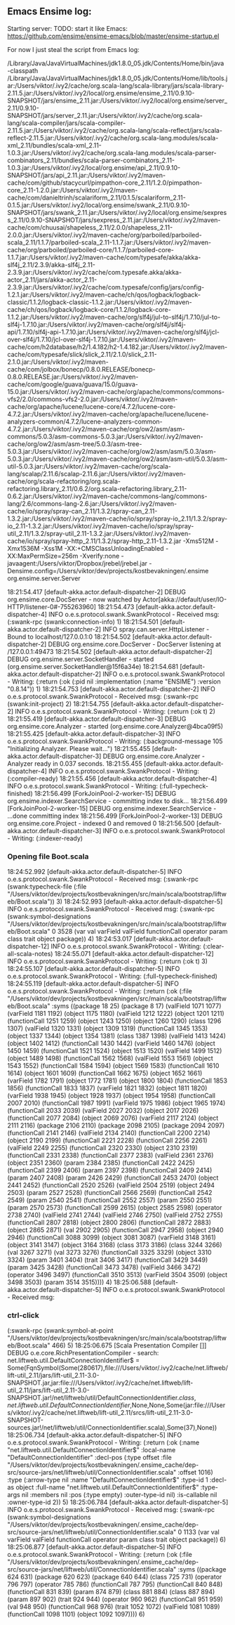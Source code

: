 

## Emacs Ensime log:
Starting server:
TODO: start it like Emacs: https://github.com/ensime/ensime-emacs/blob/master/ensime-startup.el

For now I just steal the script from Emacs log:

/Library/Java/JavaVirtualMachines/jdk1.8.0_05.jdk/Contents/Home/bin/java -classpath /Library/Java/JavaVirtualMachines/jdk1.8.0_05.jdk/Contents/Home/lib/tools.jar:/Users/viktor/.ivy2/cache/org.scala-lang/scala-library/jars/scala-library-2.11.5.jar:/Users/viktor/.ivy2/local/org.ensime/ensime_2.11/0.9.10-SNAPSHOT/jars/ensime_2.11.jar:/Users/viktor/.ivy2/local/org.ensime/server_2.11/0.9.10-SNAPSHOT/jars/server_2.11.jar:/Users/viktor/.ivy2/cache/org.scala-lang/scala-compiler/jars/scala-compiler-2.11.5.jar:/Users/viktor/.ivy2/cache/org.scala-lang/scala-reflect/jars/scala-reflect-2.11.5.jar:/Users/viktor/.ivy2/cache/org.scala-lang.modules/scala-xml_2.11/bundles/scala-xml_2.11-1.0.3.jar:/Users/viktor/.ivy2/cache/org.scala-lang.modules/scala-parser-combinators_2.11/bundles/scala-parser-combinators_2.11-1.0.3.jar:/Users/viktor/.ivy2/local/org.ensime/api_2.11/0.9.10-SNAPSHOT/jars/api_2.11.jar:/Users/viktor/.ivy2/maven-cache/com/github/stacycurl/pimpathon-core_2.11/1.2.0/pimpathon-core_2.11-1.2.0.jar:/Users/viktor/.ivy2/maven-cache/com/danieltrinh/scalariform_2.11/0.1.5/scalariform_2.11-0.1.5.jar:/Users/viktor/.ivy2/local/org.ensime/swank_2.11/0.9.10-SNAPSHOT/jars/swank_2.11.jar:/Users/viktor/.ivy2/local/org.ensime/sexpress_2.11/0.9.10-SNAPSHOT/jars/sexpress_2.11.jar:/Users/viktor/.ivy2/maven-cache/com/chuusai/shapeless_2.11/2.0.0/shapeless_2.11-2.0.0.jar:/Users/viktor/.ivy2/maven-cache/org/parboiled/parboiled-scala_2.11/1.1.7/parboiled-scala_2.11-1.1.7.jar:/Users/viktor/.ivy2/maven-cache/org/parboiled/parboiled-core/1.1.7/parboiled-core-1.1.7.jar:/Users/viktor/.ivy2/maven-cache/com/typesafe/akka/akka-slf4j_2.11/2.3.9/akka-slf4j_2.11-2.3.9.jar:/Users/viktor/.ivy2/cache/com.typesafe.akka/akka-actor_2.11/jars/akka-actor_2.11-2.3.9.jar:/Users/viktor/.ivy2/cache/com.typesafe/config/jars/config-1.2.1.jar:/Users/viktor/.ivy2/maven-cache/ch/qos/logback/logback-classic/1.1.2/logback-classic-1.1.2.jar:/Users/viktor/.ivy2/maven-cache/ch/qos/logback/logback-core/1.1.2/logback-core-1.1.2.jar:/Users/viktor/.ivy2/maven-cache/org/slf4j/jul-to-slf4j/1.7.10/jul-to-slf4j-1.7.10.jar:/Users/viktor/.ivy2/maven-cache/org/slf4j/slf4j-api/1.7.10/slf4j-api-1.7.10.jar:/Users/viktor/.ivy2/maven-cache/org/slf4j/jcl-over-slf4j/1.7.10/jcl-over-slf4j-1.7.10.jar:/Users/viktor/.ivy2/maven-cache/com/h2database/h2/1.4.182/h2-1.4.182.jar:/Users/viktor/.ivy2/maven-cache/com/typesafe/slick/slick_2.11/2.1.0/slick_2.11-2.1.0.jar:/Users/viktor/.ivy2/maven-cache/com/jolbox/bonecp/0.8.0.RELEASE/bonecp-0.8.0.RELEASE.jar:/Users/viktor/.ivy2/maven-cache/com/google/guava/guava/15.0/guava-15.0.jar:/Users/viktor/.ivy2/maven-cache/org/apache/commons/commons-vfs2/2.0/commons-vfs2-2.0.jar:/Users/viktor/.ivy2/maven-cache/org/apache/lucene/lucene-core/4.7.2/lucene-core-4.7.2.jar:/Users/viktor/.ivy2/maven-cache/org/apache/lucene/lucene-analyzers-common/4.7.2/lucene-analyzers-common-4.7.2.jar:/Users/viktor/.ivy2/maven-cache/org/ow2/asm/asm-commons/5.0.3/asm-commons-5.0.3.jar:/Users/viktor/.ivy2/maven-cache/org/ow2/asm/asm-tree/5.0.3/asm-tree-5.0.3.jar:/Users/viktor/.ivy2/maven-cache/org/ow2/asm/asm/5.0.3/asm-5.0.3.jar:/Users/viktor/.ivy2/maven-cache/org/ow2/asm/asm-util/5.0.3/asm-util-5.0.3.jar:/Users/viktor/.ivy2/maven-cache/org/scala-lang/scalap/2.11.6/scalap-2.11.6.jar:/Users/viktor/.ivy2/maven-cache/org/scala-refactoring/org.scala-refactoring.library_2.11/0.6.2/org.scala-refactoring.library_2.11-0.6.2.jar:/Users/viktor/.ivy2/maven-cache/commons-lang/commons-lang/2.6/commons-lang-2.6.jar:/Users/viktor/.ivy2/maven-cache/io/spray/spray-can_2.11/1.3.2/spray-can_2.11-1.3.2.jar:/Users/viktor/.ivy2/maven-cache/io/spray/spray-io_2.11/1.3.2/spray-io_2.11-1.3.2.jar:/Users/viktor/.ivy2/maven-cache/io/spray/spray-util_2.11/1.3.2/spray-util_2.11-1.3.2.jar:/Users/viktor/.ivy2/maven-cache/io/spray/spray-http_2.11/1.3.2/spray-http_2.11-1.3.2.jar -Xms512M -Xmx1536M -Xss1M -XX:+CMSClassUnloadingEnabled -XX:MaxPermSize=256m -Xverify:none -javaagent:/Users/viktor/Dropbox/jrebel/jrebel.jar -Densime.config=/Users/viktor/dev/projects/kostbevakningen/.ensime org.ensime.server.Server




18:21:54.417 [default-akka.actor.default-dispatcher-2] DEBUG org.ensime.core.DocServer - now watched by Actor[akka://default/user/IO-HTTP/listener-0#-755263960]
18:21:54.473 [default-akka.actor.default-dispatcher-4] INFO  o.e.s.protocol.swank.SwankProtocol - Received msg: (:swank-rpc (swank:connection-info) 1)
18:21:54.501 [default-akka.actor.default-dispatcher-2] INFO  spray.can.server.HttpListener - Bound to localhost/127.0.0.1:0
18:21:54.502 [default-akka.actor.default-dispatcher-2] DEBUG org.ensime.core.DocServer - DocServer listening at /127.0.0.1:49473
18:21:54.502 [default-akka.actor.default-dispatcher-2] DEBUG org.ensime.server.SocketHandler - started (org.ensime.server.SocketHandler@15f6a34e)
18:21:54.681 [default-akka.actor.default-dispatcher-2] INFO  o.e.s.protocol.swank.SwankProtocol - Writing: (:return (:ok (:pid nil :implementation (:name "ENSIME") :version "0.8.14")) 1)
18:21:54.753 [default-akka.actor.default-dispatcher-2] INFO  o.e.s.protocol.swank.SwankProtocol - Received msg: (:swank-rpc (swank:init-project) 2)
18:21:54.755 [default-akka.actor.default-dispatcher-2] INFO  o.e.s.protocol.swank.SwankProtocol - Writing: (:return (:ok t) 2)
18:21:55.419 [default-akka.actor.default-dispatcher-3] DEBUG org.ensime.core.Analyzer - started (org.ensime.core.Analyzer@4bca09f5)
18:21:55.425 [default-akka.actor.default-dispatcher-3] INFO  o.e.s.protocol.swank.SwankProtocol - Writing: (:background-message 105 "Initializing Analyzer. Please wait...")
18:21:55.455 [default-akka.actor.default-dispatcher-3] DEBUG org.ensime.core.Analyzer - Analyzer ready in 0.037 seconds.
18:21:55.455 [default-akka.actor.default-dispatcher-4] INFO  o.e.s.protocol.swank.SwankProtocol - Writing: (:compiler-ready)
18:21:55.456 [default-akka.actor.default-dispatcher-4] INFO  o.e.s.protocol.swank.SwankProtocol - Writing: (:full-typecheck-finished)
18:21:56.499 [ForkJoinPool-2-worker-15] DEBUG org.ensime.indexer.SearchService - committing index to disk...
18:21:56.499 [ForkJoinPool-2-worker-15] DEBUG org.ensime.indexer.SearchService - ...done committing index
18:21:56.499 [ForkJoinPool-2-worker-13] DEBUG org.ensime.core.Project - indexed 0 and removed 0
18:21:56.500 [default-akka.actor.default-dispatcher-3] INFO  o.e.s.protocol.swank.SwankProtocol - Writing: (:indexer-ready)







### Opening file Boot.scala

18:24:52.992 [default-akka.actor.default-dispatcher-5] INFO  o.e.s.protocol.swank.SwankProtocol - Received msg: (:swank-rpc (swank:typecheck-file (:file "/Users/viktor/dev/projects/kostbevakningen/src/main/scala/bootstrap/liftweb/Boot.scala")) 3)
18:24:52.993 [default-akka.actor.default-dispatcher-5] INFO  o.e.s.protocol.swank.SwankProtocol - Received msg: (:swank-rpc (swank:symbol-designations "/Users/viktor/dev/projects/kostbevakningen/src/main/scala/bootstrap/liftweb/Boot.scala" 0 3528 (var val varField valField functionCall operator param class trait object package)) 4)
18:24:53.017 [default-akka.actor.default-dispatcher-12] INFO  o.e.s.protocol.swank.SwankProtocol - Writing: (:clear-all-scala-notes)
18:24:55.071 [default-akka.actor.default-dispatcher-12] INFO  o.e.s.protocol.swank.SwankProtocol - Writing: (:return (:ok t) 3)
18:24:55.107 [default-akka.actor.default-dispatcher-5] INFO  o.e.s.protocol.swank.SwankProtocol - Writing: (:full-typecheck-finished)
18:24:55.119 [default-akka.actor.default-dispatcher-5] INFO  o.e.s.protocol.swank.SwankProtocol - Writing: (:return (:ok (:file "/Users/viktor/dev/projects/kostbevakningen/src/main/scala/bootstrap/liftweb/Boot.scala" :syms ((package 18 25) (package 8 17) (valField 1071 1077) (varField 1181 1192) (object 1175 1180) (valField 1212 1222) (object 1201 1211) (functionCall 1251 1259) (object 1243 1250) (object 1260 1290) (class 1296 1307) (valField 1320 1331) (object 1309 1319) (functionCall 1345 1353) (object 1337 1344) (object 1354 1381) (class 1387 1398) (valField 1413 1424) (object 1402 1412) (functionCall 1430 1442) (varField 1460 1476) (object 1450 1459) (functionCall 1521 1524) (object 1513 1520) (valField 1499 1512) (object 1489 1498) (functionCall 1562 1568) (valField 1553 1561) (object 1543 1552) (functionCall 1584 1594) (object 1569 1583) (functionCall 1610 1614) (object 1601 1609) (functionCall 1662 1675) (object 1652 1661) (varField 1782 1791) (object 1772 1781) (object 1800 1804) (functionCall 1853 1856) (functionCall 1833 1837) (varField 1821 1832) (object 1811 1820) (varField 1938 1945) (object 1928 1937) (object 1954 1958) (functionCall 2007 2010) (functionCall 1987 1991) (varField 1975 1986) (object 1965 1974) (functionCall 2033 2039) (valField 2027 2032) (object 2017 2026) (functionCall 2077 2084) (object 2069 2076) (varField 2117 2124) (object 2111 2116) (package 2106 2110) (package 2098 2105) (package 2094 2097) (functionCall 2141 2146) (valField 2134 2140) (functionCall 2200 2214) (object 2190 2199) (functionCall 2221 2228) (functionCall 2256 2261) (valField 2249 2255) (functionCall 2320 2330) (object 2310 2319) (functionCall 2331 2338) (functionCall 2377 2383) (valField 2361 2376) (object 2351 2360) (param 2384 2385) (functionCall 2422 2425) (functionCall 2399 2406) (param 2397 2398) (functionCall 2409 2414) (param 2407 2408) (param 2426 2429) (functionCall 2453 2470) (object 2441 2452) (functionCall 2520 2526) (valField 2504 2519) (object 2494 2503) (param 2527 2528) (functionCall 2566 2569) (functionCall 2542 2549) (param 2540 2541) (functionCall 2552 2557) (param 2550 2551) (param 2570 2573) (functionCall 2599 2615) (object 2585 2598) (operator 2738 2740) (valField 2741 2744) (valField 2746 2750) (valField 2752 2755) (functionCall 2807 2818) (object 2800 2806) (functionCall 2872 2883) (object 2865 2871) (val 2902 2905) (functionCall 2947 2958) (object 2940 2946) (functionCall 3088 3099) (object 3081 3087) (varField 3148 3161) (object 3141 3147) (object 3164 3168) (class 3173 3186) (class 3244 3266) (val 3267 3271) (val 3273 3276) (functionCall 3325 3329) (object 3310 3324) (param 3401 3404) (trait 3406 3417) (functionCall 3429 3449) (param 3425 3428) (functionCall 3473 3478) (valField 3466 3472) (operator 3496 3497) (functionCall 3510 3513) (varField 3504 3509) (object 3498 3503) (param 3514 3515)))) 4)
18:25:06.588 [default-akka.actor.default-dispatcher-5] INFO  o.e.s.protocol.swank.SwankProtocol - Received msg:



### ctrl-click
(:swank-rpc (swank:symbol-at-point "/Users/viktor/dev/projects/kostbevakningen/src/main/scala/bootstrap/liftweb/Boot.scala" 466) 5)
18:25:06.675 [Scala Presentation Compiler []] DEBUG o.e.core.RichPresentationCompiler - search: net.liftweb.util.DefaultConnectionIdentifier$ = Some(FqnSymbol(Some(280617),file:///Users/viktor/.ivy2/cache/net.liftweb/lift-util_2.11/jars/lift-util_2.11-3.0-SNAPSHOT.jar,jar:file:///Users/viktor/.ivy2/cache/net.liftweb/lift-util_2.11/jars/lift-util_2.11-3.0-SNAPSHOT.jar!/net/liftweb/util/DefaultConnectionIdentifier$.class,net.liftweb.util.DefaultConnectionIdentifier$,None,None,Some(jar:file:///Users/viktor/.ivy2/cache/net.liftweb/lift-util_2.11/srcs/lift-util_2.11-3.0-SNAPSHOT-sources.jar!/net/liftweb/util/ConnectionIdentifier.scala),Some(37),None))
18:25:06.734 [default-akka.actor.default-dispatcher-5] INFO  o.e.s.protocol.swank.SwankProtocol - Writing: (:return (:ok (:name "net.liftweb.util.DefaultConnectionIdentifier$" :local-name "DefaultConnectionIdentifier" :decl-pos (:type offset :file "/Users/viktor/dev/projects/kostbevakningen/.ensime_cache/dep-src/source-jars/net/liftweb/util/ConnectionIdentifier.scala" :offset 1016) :type (:arrow-type nil :name "DefaultConnectionIdentifier$" :type-id 1 :decl-as object :full-name "net.liftweb.util.DefaultConnectionIdentifier$" :type-args nil :members nil :pos (:type empty) :outer-type-id nil) :is-callable nil :owner-type-id 2)) 5)
18:25:06.784 [default-akka.actor.default-dispatcher-5] INFO  o.e.s.protocol.swank.SwankProtocol - Received msg: (:swank-rpc (swank:symbol-designations "/Users/viktor/dev/projects/kostbevakningen/.ensime_cache/dep-src/source-jars/net/liftweb/util/ConnectionIdentifier.scala" 0 1133 (var val varField valField functionCall operator param class trait object package)) 6)
18:25:06.877 [default-akka.actor.default-dispatcher-5] INFO  o.e.s.protocol.swank.SwankProtocol - Writing: (:return (:ok (:file "/Users/viktor/dev/projects/kostbevakningen/.ensime_cache/dep-src/source-jars/net/liftweb/util/ConnectionIdentifier.scala" :syms ((package 624 631) (package 620 623) (package 640 644) (class 725 731) (operator 796 797) (operator 785 786) (functionCall 787 795) (functionCall 840 848) (functionCall 831 839) (param 874 879) (class 881 884) (class 887 894) (param 897 902) (trait 924 944) (operator 960 962) (functionCall 951 959) (val 948 950) (functionCall 968 976) (trait 1052 1072) (valField 1081 1089) (functionCall 1098 1101) (object 1092 1097)))) 6)

